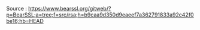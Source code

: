 Source : https://www.bearssl.org/gitweb/?p=BearSSL;a=tree;f=src/rsa;h=b9caa9d350d9eaeef7a362791833a92c42f0be16;hb=HEAD